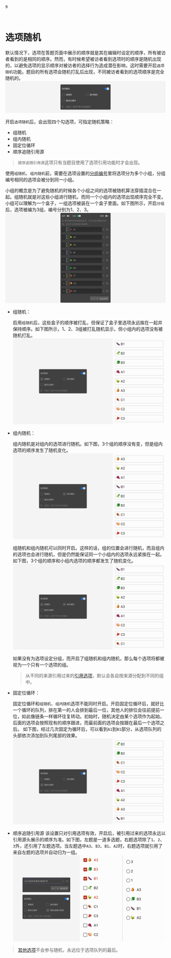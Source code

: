 ```index
9
```
```tag

```
```summary

```
# 选项随机

默认情况下，选项在答题页面中展示的顺序就是其在编辑时设定的顺序，所有被访者看到的是相同的顺序。然而，有时候希望被访者看到选项时的顺序是随机出现的，以避免选项的显示顺序对被访者的选择行为造成潜在影响，这时需要开启`选项随机`功能。题目的所有选项会随机打乱后出现，不同被访者看到的选项顺序是完全随机的。
<img src='../../assets/snapshots/node-setting/options/randomize.png'>

开启`选项随机`后，会出现四个勾选项，可指定随机策略：
+ 组随机
+ 组内随机
+ 固定位循环
+ 顺序追随引用源
> `顺序追随引用源`这项只有当题目使用了选项引用功能时才会出现。

使用`组随机`、`组内随机`前，需要在选项设置的[分组编号](./option.md#分组编号)里将选项分为多个小组，分组编号相同的选项会被分到同一小组。

小组的概念是为了避免随机的时候各个小组之间的选项被随机算法穿插混合在一起。组随机就是对这些小组进行随机，而同一个小组内的选项出现顺序完全不变。小组可以理解为一个盒子，一组选项被装在一个盒子里面。如下图所示，开启`分组`后，选项被编为3组，编号分别为1、2、3。
  <img src='../../assets/snapshots/node-setting/options/randomize/choices-group.png'>

+ 组随机：

  启用`组随机`后，这些盒子的顺序被打乱，但保证了盒子里选项永远挨在一起并保持顺序。如下图所示，1、2、3组被打乱随机显示，但小组内的选项没有被随机打乱。
  <img src='../../assets/snapshots/node-setting/options/randomize/group.png'>

+ 组内随机：

  组内随机是对组内的选项进行随机。如下图，3个组的顺序没有变，但是组内选项的顺序发生了随机变化。
  <img src='../../assets/snapshots/node-setting/options/randomize/group copy.png'>

  组随机和组内随机可以同时开启。这样的话，组的位置会进行随机，而且组内的选项也会进行随机，但是仍然能保证同一个小组内的选项永远紧挨在一起。如下图，3个组的顺序和小组内选项的顺序都发生了随机变化。
  <img src='../../assets/snapshots/node-setting/options/randomize/within-group.png'>

  如果没有为选项设定分组，而开启了组随机和组内随机，那么每个选项将都被视为一个只有一个选项的组。

  > 从不同的来源引用过来的[引用选项](../opt-reference/concept.md)，默认会各自按来源分配到不同的组中。

+ 固定位循环：

  固定位循环和`组随机`、`组内随机`选项不能同时开启。开启固定位循环后，就好比一个循环的队列，排在第一的人会排到最后一位，其他人的排位会往前提前一位，如此像链条一样循环往复转动。初始时，随机决定由某个选项作为起始，后面的选项会按照现有的顺序跟进，而最前面的选项会按跟在最后一个选项之后。
  如下图，经过几次固定为循环后，可以看到`A1`到`B1`部分，从选项队列的头部依次添加到队列尾部的效果。
  <img src='../../assets/snapshots/node-setting/options/randomize/circulation.png'>

+ 顺序追随引用源
  该设置只对引用选项有效，开启后，被引用过来的选项永远以引用源头展示的顺序为准。如下图，左题是一道多选题，右题选项除了`1`、`2`、`3`外，还引用了左题选项。当左题选中`A3`、`B3`、`B1`、`A2`时，右题选项就引用了来自左题的选项并自动归为一组。
  <img src='../../assets/snapshots/node-setting/options/randomize/order-follows.png'>

> [其他选项](./other-option.md)不会参与随机，永远位于选项队列的最后。
